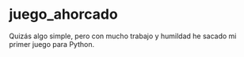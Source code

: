 # juego_ahorcado

Quizás algo simple, pero con mucho trabajo y humildad he sacado mi primer juego para Python.
